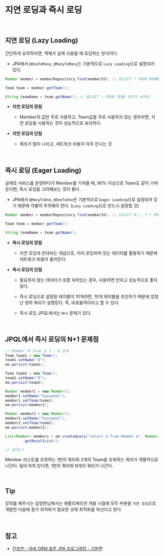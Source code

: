 # 지연 로딩과 즉시 로딩

<br>

## 지연 로딩 (Lazy Loading)

간단하게 요약하자면, 객체가 실제 사용될 때 로딩하는 방식이다.

- JPA에서 `@OneToMany`, `@ManyToMany`는 기본적으로 `Lazy Loading`으로 설정되어 있다.

```java
Member member = memberRepository.find(memberId); // SELECT * FROM MEMBER 쿼리가 날라감

Team team = member.getTeam();

String teamName = team.getName(); // SELECT * FROM TEAM 쿼리가 날라감
```

- **지연 로딩의 장점**

  - Member의 값만 주로 사용하고, Team값을 주로 사용하지 않는 경우라면, 지연 로딩을 사용하는 것이 성능적으로 유리하다.

- **지연 로딩의 단점**

  - 쿼리가 많이 나뉘고, 네트워크 비용이 자주 든다는 것

<br>

## 즉시 로딩 (Eager Loading)

실제로 서비스를 운영하다가 Member를 가져올 때, 90% 이상으로 Team도 같이 가져온다면, 즉시 로딩을 고려해보는 것이 좋다.

- JPA에서 `@ManyToOne`, `@OneToOne`은 기본적으로 `Eager Loading`으로 설정되어 있기 때문에 각별히 주의해야 한다. (`Lazy Loading`으로 반드시 설정할 것)

```java
Member member = memberRepository.find(memberId); // SELECT M.*, T.* FROM MEMBER JOIN TEAM ....

Team team = member.getTeam();

String teamName = team.getName();
```

- **즉시 로딩의 장점**

  - 지연 로딩과 반대되는 개념으로, 이미 로딩되어 있는 데이터를 활용하기 때문에 네트워크 비용이 줄어든다.

- **즉시 로딩의 단점**

  - 필요하지 않는 데이터가 포함 되어있는 경우, 사용하면 안되고 성능적으로 좋지 않다.

  - 즉시 로딩으로 설정된 테이블이 10개라면, 10개 테이블을 조인하기 때문에 엄청난 양의 쿼리가 실행된다. 즉, 비효율적이라고 할 수 있다.

  - 즉시 로딩 JPQL에서는 `N+1` 문제가 있다.

<br>

## JPQL에서 즉시 로딩의 N+1 문제점

```java
// Member 와 Team 은 1 : N 관계
Team team1 = new Team();
team1.setName("A");
em.persist(team1);

Team team2 = new Team();
team2.setName("B");
em.persist(team2);

Member member1 = new Member();
member1.setName("hyoseok1");
member1.setTeam(team1)
em.persist(member1);

Member member2 = new Member();
member2.setName("hyoseok2");
member2.setTeam(team2);
em.persist(member2);

List<Member> members = em.createQuery("select m from Member m", Member.class)
        .getResultList();

// 결과는?
```

Member 리스트를 조회하는 1번의 쿼리와 2개의 Team을 조회하는 쿼리가 개별적으로 나간다. 팀이 N개 있다면, 1번의 쿼리와 N개의 쿼리가 나간다.

<br>

## Tip

강의를 해주시는 김영한님께서는 애플리케이션 개발 시점에 모두 부분을 `지연 로딩`으로 개발한 다음에 뭔가 최적화가 필요한 곳에 최적화를 하신다고 한다.

<br>

## 참고

- [인프런 - 자바 ORM 표준 JPA 프로그래밍 - 기본편](https://www.inflearn.com/course/ORM-JPA-Basic/dashboard)
